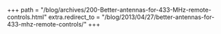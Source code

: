 +++
path = "/blog/archives/200-Better-antennas-for-433-MHz-remote-controls.html"
extra.redirect_to = "/blog/2013/04/27/better-antennas-for-433-mhz-remote-controls/"
+++

